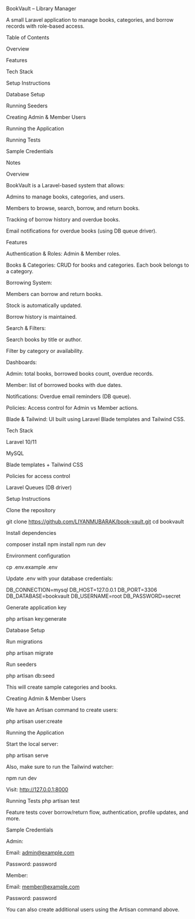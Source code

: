 BookVault – Library Manager

A small Laravel application to manage books, categories, and borrow records with role-based access.

Table of Contents

Overview

Features

Tech Stack

Setup Instructions

Database Setup

Running Seeders

Creating Admin & Member Users

Running the Application

Running Tests

Sample Credentials

Notes

Overview

BookVault is a Laravel-based system that allows:

Admins to manage books, categories, and users.

Members to browse, search, borrow, and return books.

Tracking of borrow history and overdue books.

Email notifications for overdue books (using DB queue driver).

Features

Authentication & Roles: Admin & Member roles.

Books & Categories: CRUD for books and categories. Each book belongs to a category.

Borrowing System:

Members can borrow and return books.

Stock is automatically updated.

Borrow history is maintained.

Search & Filters:

Search books by title or author.

Filter by category or availability.

Dashboards:

Admin: total books, borrowed books count, overdue records.

Member: list of borrowed books with due dates.

Notifications: Overdue email reminders (DB queue).

Policies: Access control for Admin vs Member actions.

Blade & Tailwind: UI built using Laravel Blade templates and Tailwind CSS.

Tech Stack

Laravel 10/11

MySQL

Blade templates + Tailwind CSS

Policies for access control

Laravel Queues (DB driver)

Setup Instructions

Clone the repository

git clone https://github.com/LIYANMUBARAK/book-vault.git
cd bookvault


Install dependencies

composer install
npm install
npm run dev


Environment configuration

cp .env.example .env


Update .env with your database credentials:

DB_CONNECTION=mysql
DB_HOST=127.0.0.1
DB_PORT=3306
DB_DATABASE=bookvault
DB_USERNAME=root
DB_PASSWORD=secret


Generate application key

php artisan key:generate

Database Setup

Run migrations

php artisan migrate


Run seeders

php artisan db:seed


This will create sample categories and books.

Creating Admin & Member Users

We have an Artisan command to create users:

php artisan user:create

Running the Application

Start the local server:

php artisan serve

Also, make sure to run the Tailwind watcher:

npm run dev

Visit: http://127.0.0.1:8000


Running Tests
php artisan test


Feature tests cover borrow/return flow, authentication, profile updates, and more.

Sample Credentials

Admin:

Email: admin@example.com

Password: password

Member:

Email: member@example.com

Password: password

You can also create additional users using the Artisan command above.
